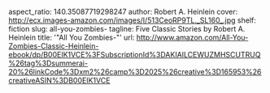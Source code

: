 aspect_ratio: 140.35087719298247
author: Robert A. Heinlein
cover: http://ecx.images-amazon.com/images/I/513CeoRP9TL._SL160_.jpg
shelf: fiction
slug: all-you-zombies-
tagline: Five Classic Stories by Robert A. Heinlein
title: '"All You Zombies-"'
url: http://www.amazon.com/All-You-Zombies-Classic-Heinlein-ebook/dp/B00EIK1VCE%3FSubscriptionId%3DAKIAILCEWUZMHSCUTRUQ%26tag%3Dsummerai-20%26linkCode%3Dxm2%26camp%3D2025%26creative%3D165953%26creativeASIN%3DB00EIK1VCE
